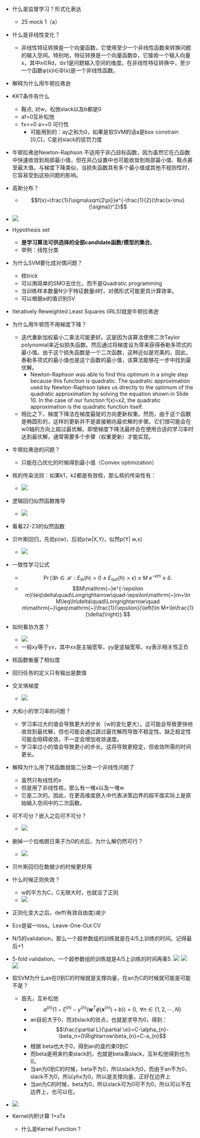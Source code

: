 - 什么是监督学习？形式化表达
	- 25 mock 1（a）
- 什么是非线性变化？
	- 非线性特征转换是一个向量函数，它使用至少一个非线性函数来转换问题的输入空间。特别地，特征转换是一个向量函数Φ，它接收一个输入向量x，其中x∈Rd，d≥1是问题输入空间的维度。在非线性特征转换中，至少一个函数φ(x)i∈Φ(x)是一个非线性函数。
- 解释为什么用牛顿拉弗逊
- KKT条件有什么
	- 鞍点, 对w，松弛slack以及b都是0
	- af=0互补松弛
	- fx<=0 a>=0 可行性
		- 可能用到的：ay之和为0，如果是软SVM的话a是box constrain \[0,C\]，C是对slack的惩罚力度
- 牛顿拉弗逊Newton-Raphson 不适用于非凸目标函数，因为虽然它在凸函数中快速收敛到局部最小值，但在非凸设置中也可能收敛到局部最小值、鞍点甚至最大值。与梯度下降类似，当损失函数具有多个最小值或其他不规则性时，它容易受到这些问题的影响。
- 高斯分布？
	- $$f(x)=\frac{1}{\sigma\sqrt{2\pi}}e^{-\frac{1}{2}(\frac{x-\mu}{\sigma})^2}$$
- ![](assets/Pasted%20image%2020250509194238.webp)
- Hypothesis set
	- **是学习算法可供选择的全部candidate函数/模型的集合**。
	- 举例：线性分类
- 为什么SVM要化成对偶问题？
	- 核trick
	- 可以用简单的SMO去优化，而不是Quadratic programming
	- 当训练样本数量N少于特征数量d时，对偶形式可能更具计算效率。
	- 可以根据ai的值识别SV
- Iteratively Reweighted Least Squares (IRLS)就是牛顿拉弗逊
- 为什么用牛顿而不用梯度下降？
	- 迭代重新加权最小二乘法可能更好。这是因为该算法使用二次Taylor polynomial来近似损失函数。然后通过将梯度设为零来获得泰勒多项式的最小值。由于这个损失函数是一个二次函数，这种近似是完美的。因此，泰勒多项式的最小值也是这个函数的最小值，该算法能够在一步中找到最优解。
		- Newton-Raphson was able to find this optimum in a single step because this function is quadratic. The quadratic approximation used by Newton-Raphson takes us directly to the optimum of the quadratic approximation by solving the equation shown in Slide 10. In the case of our function f(x)=x2, the quadratic approximation is the quadratic function itself.
	- 相比之下，梯度下降法在梯度最陡的方向更新权重。然而，由于这个函数是椭圆形的，这样的更新并不是直接朝向最优解的步骤。它们很可能会在w0轴的方向上超过最优解。即使梯度下降法最终会在使用合适的学习率时达到最优解，通常需要多个步骤（权重更新）才能实现。
- 牛顿拉弗逊的问题？
	- 只能在凸优化的时候得到最小值（Convex optimization）
- 核的传染法则：如果k1，k2都是有效核，那么核的传染性有：
	- ![](assets/Pasted%20image%2020250509212259.webp)
- 逻辑回归似然函数推导
	- ![](assets/Pasted%20image%2020250509213436.webp)
- 看看22-23的似然函数
- 贝叶斯回归，先验p(w)，后验p(w|X,Y)，似然p(Y| w,x)
	- ![](assets/771BDFB5-8791-4B44-A4C7-55E637F2B103.webp)
- 一致性学习公式
	- $$\Pr\left(\exists h\in\mathcal{H}:E_{\mathrm{in}}(h)=0\wedge E_{\mathrm{out}}(h)>\epsilon\right)\mathrm{~\leq~}M\mathrm{~}e^{-\epsilon m}\mathrm{~\leq~}\delta.$$
	- $$M\mathrm{~}e^{-\epsilon m}\leq\delta\quad\Longrightarrow\quad-\epsilon\mathrm{~}m+\ln M\leq\ln\delta\quad\Longrightarrow\quad m\mathrm{~}\geq\mathrm{~}\frac{1}{\epsilon}{\left(\ln M+\ln\frac{1}{\delta}\right)}.$$
- 如何看协方差？
	- ![](assets/Pasted%20image%2020250510104054.webp)
	- 一般xy等于yx，其中xx是主轴宽窄，yy是竖轴宽窄。xy表示相关性正负
- 核函数衡量了相似度
- 回归任务的定义只有输出是数值
- 交叉墒梯度
	- ![](assets/9AB221B9-C7D5-41C6-B431-B827796B93DB.webp)
- 大和小的学习率的问题？
	- 学习率过大的值会导致更大的步长（w的变化更大）。这可能会导致更快地收敛到最优解，但也可能会通过跳过最优解而导致不稳定性。缺乏稳定性可能会阻碍收敛，不一定会增加收敛速度。
	- 学习率过小的值会导致更小的步长。这将导致更稳定，但收敛所需的时间更长。
- 解释为什么用了核函数就能二分类一个非线性问题了
	- 虽然只有线性的x
	- 但是用了非线性核，那么有一堆x以及一堆w
	- 它是二次的。因此，在更高维度嵌入中代表决策边界的超平面实际上是原始输入空间中的二次函数。

- 可不可分？嵌入之后可不可分？
	- ![](assets/Pasted%20image%2020250510201745.webp)
- 删掉一个拉格朗日乘子为0的点后，为什么解仍然可行？
	- ![](assets/Pasted%20image%2020250510204011.webp)
- 贝叶斯回归在数据少的时候更好用
- 什么时候正则失效？
	- w的平方为C，C无限大时，也就没了正则
	- ![](assets/Pasted%20image%2020250510211037.webp)
- 正则化变大之后，deff(有效自由度)减少
- Ecv是留一loss。Leave-One-Out CV
- N/5的validation，那么一个超参数组的训练就是在4/5上训练的时间。记得最后+1
- 5-fold validation，一个超参数组的训练就是4/5上训练的时间再乘5.
![](assets/Pasted%20image%2020250513120502.webp)
![](assets/Pasted%20image%2020250513120532.webp)
![](assets/Pasted%20image%2020250513120540.webp)
- 软SVM为什么an在0到C的时候就是支撑向量，在an为C的时候就可能是可能不是？
	- 首先，互补松弛
		- $$a^{(n)}(1-\xi^{(n)}-y^{(n)}(\mathbf{w}^T\phi(\mathbf{x}^{(n)})+b))=0,\mathrm{~}\forall n\in\{1,2,\cdots,N\}$$
		- an目前大于0，而对slack的驻点，也就是求导为0，得到：
		- $$\frac{\partial L}{\partial \xi}=C-\alpha_{n}-\beta_n=0\Rightarrow\beta_{n}=C-a_{n}$$
		- 根据 beta也大于0，得到an的盒约束0到C
		- 而beta是用来约束slack的，也就是beta乘slack，互补松弛得到也为0。
		- 当an为0到C的时候，beta不为0，所以slack为0，而由于an不为0，slack不为0，所以yhx为0，所以是支撑向量，正好在边界上
		- 当an为C的时候，beta为0，所以slack可为0可不为0，所以可以不在边界上，也可以在。
- ![](assets/Pasted%20image%2020250514211130.webp)
- Kernel内积计算 1+xTx
	- 什么是Kernel Function？